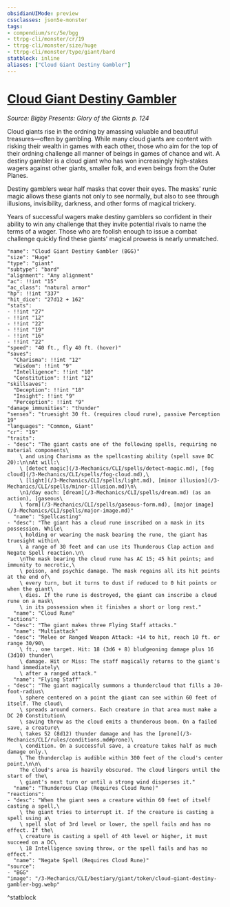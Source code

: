 ```yaml
---
obsidianUIMode: preview
cssclasses: json5e-monster
tags:
- compendium/src/5e/bgg
- ttrpg-cli/monster/cr/19
- ttrpg-cli/monster/size/huge
- ttrpg-cli/monster/type/giant/bard
statblock: inline
aliases: ["Cloud Giant Destiny Gambler"]
---
```

# [Cloud Giant Destiny Gambler](3-Mechanics\CLI\bestiary\giant/cloud-giant-destiny-gambler-bgg.md)
*Source: Bigby Presents: Glory of the Giants p. 124*  

Cloud giants rise in the ordning by amassing valuable and beautiful treasures—often by gambling. While many cloud giants are content with risking their wealth in games with each other, those who aim for the top of their ordning challenge all manner of beings in games of chance and wit. A destiny gambler is a cloud giant who has won increasingly high-stakes wagers against other giants, smaller folk, and even beings from the Outer Planes.

Destiny gamblers wear half masks that cover their eyes. The masks' runic magic allows these giants not only to see normally, but also to see through illusions, invisibility, darkness, and other forms of magical trickery.

Years of successful wagers make destiny gamblers so confident in their ability to win any challenge that they invite potential rivals to name the terms of a wager. Those who are foolish enough to issue a combat challenge quickly find these giants' magical prowess is nearly unmatched.

```statblock
"name": "Cloud Giant Destiny Gambler (BGG)"
"size": "Huge"
"type": "giant"
"subtype": "bard"
"alignment": "Any alignment"
"ac": !!int "15"
"ac_class": "natural armor"
"hp": !!int "337"
"hit_dice": "27d12 + 162"
"stats":
- !!int "27"
- !!int "12"
- !!int "22"
- !!int "19"
- !!int "16"
- !!int "22"
"speed": "40 ft., fly 40 ft. (hover)"
"saves":
  "Charisma": !!int "12"
  "Wisdom": !!int "9"
  "Intelligence": !!int "10"
  "Constitution": !!int "12"
"skillsaves":
  "Deception": !!int "18"
  "Insight": !!int "9"
  "Perception": !!int "9"
"damage_immunities": "thunder"
"senses": "truesight 30 ft. (requires cloud rune), passive Perception 19"
"languages": "Common, Giant"
"cr": "19"
"traits":
- "desc": "The giant casts one of the following spells, requiring no material components\
    \ and using Charisma as the spellcasting ability (spell save DC 20):\n\nAt will:\
    \ [detect magic](/3-Mechanics/CLI/spells/detect-magic.md), [fog cloud](/3-Mechanics/CLI/spells/fog-cloud.md),\
    \ [light](/3-Mechanics/CLI/spells/light.md), [minor illusion](/3-Mechanics/CLI/spells/minor-illusion.md)\n\
    \n1/day each: [dream](/3-Mechanics/CLI/spells/dream.md) (as an action), [gaseous\
    \ form](/3-Mechanics/CLI/spells/gaseous-form.md), [major image](/3-Mechanics/CLI/spells/major-image.md)"
  "name": "Spellcasting"
- "desc": "The giant has a cloud rune inscribed on a mask in its possession. While\
    \ holding or wearing the mask bearing the rune, the giant has truesight within\
    \ a range of 30 feet and can use its Thunderous Clap action and Negate Spell reaction.\n\
    \nThe mask bearing the cloud rune has AC 15; 45 hit points; and immunity to necrotic,\
    \ poison, and psychic damage. The mask regains all its hit points at the end of\
    \ every turn, but it turns to dust if reduced to 0 hit points or when the giant\
    \ dies. If the rune is destroyed, the giant can inscribe a cloud rune on a mask\
    \ in its possession when it finishes a short or long rest."
  "name": "Cloud Rune"
"actions":
- "desc": "The giant makes three Flying Staff attacks."
  "name": "Multiattack"
- "desc": "Melee or Ranged Weapon Attack: +14 to hit, reach 10 ft. or range 30/90\
    \ ft., one target. Hit: 18 (3d6 + 8) bludgeoning damage plus 16 (3d10) thunder\
    \ damage. Hit or Miss: The staff magically returns to the giant's hand immediately\
    \ after a ranged attack."
  "name": "Flying Staff"
- "desc": "The giant magically summons a thundercloud that fills a 30-foot-radius\
    \ sphere centered on a point the giant can see within 60 feet of itself. The cloud\
    \ spreads around corners. Each creature in that area must make a DC 20 Constitution\
    \ saving throw as the cloud emits a thunderous boom. On a failed save, a creature\
    \ takes 52 (8d12) thunder damage and has the [prone](/3-Mechanics/CLI/rules/conditions.md#prone)\
    \ condition. On a successful save, a creature takes half as much damage only.\
    \ The thunderclap is audible within 300 feet of the cloud's center point.\n\n\
    The cloud's area is heavily obscured. The cloud lingers until the start of the\
    \ giant's next turn or until a strong wind disperses it."
  "name": "Thunderous Clap (Requires Cloud Rune)"
"reactions":
- "desc": "When the giant sees a creature within 60 feet of itself casting a spell,\
    \ the giant tries to interrupt it. If the creature is casting a spell using a\
    \ spell slot of 3rd level or lower, the spell fails and has no effect. If the\
    \ creature is casting a spell of 4th level or higher, it must succeed on a DC\
    \ 18 Intelligence saving throw, or the spell fails and has no effect."
  "name": "Negate Spell (Requires Cloud Rune)"
"source":
- "BGG"
"image": "/3-Mechanics/CLI/bestiary/giant/token/cloud-giant-destiny-gambler-bgg.webp"
```
^statblock